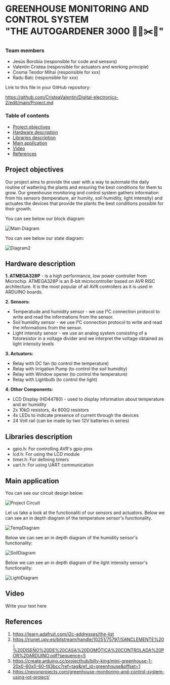 # GREENHOUSE MONITORING AND CONTROL SYSTEM <br />"THE AUTOGARDENER 3000 👨‍🌾✂️🌳"

### Team members

* Jesús Borobia (responsible for code and sensors)
* Valentin Cristea (responsible for actuators and working principle)
* Cosma Teodor Mihai (responsible for xxx)
* Radu Balc (responsible for xxx)

Link to this file in your GitHub repository:

https://github.com/CristeaValentin/Digital-electronics-2/edit/main/Project.md

### Table of contents

* [Project objectives](#objectives)
* [Hardware description](#hardware)
* [Libraries description](#libs)
* [Main application](#main)
* [Video](#video)
* [References](#references)

<a name="objectives"></a>

## Project objectives

Our project aims to provide the user with a way to automate the daily routine of wattering the plants and ensuring the best conditions for them to grow. Our greenhouse monitoring and control system gathers information from his sensors (temperature, air humiity, soil humidity, light intensity) and actuates the devices that provide the plants the best conditions possible for their growth.

You can see below our block diagram:

![Main Diagram](https://github.com/CristeaValentin/Digital-electronics-2/blob/main/DE2%20GREENHOUSE%20PROJECT/flowchart2.png)

You can see below our state diagram:

![Diagram2](https://github.com/CristeaValentin/Digital-electronics-2/blob/main/DE2%20GREENHOUSE%20PROJECT/flowchart1.png)

<a name="hardware"></a>

## Hardware description

**1. ATMEGA328P** - is a high performance, low power controller from Microchip. ATMEGA328P is an 8-bit microcontroller based on AVR RISC architecture. It is the most popular of all AVR controllers as it is used in ARDUINO boards.

**2. Sensors:**
* Temperatude and humidity sensor - we use I²C connection protocol to write and read the informations from the sensor.
* Soil humidity sensor - we use I²C connection protocol to write and read the informations from the sensor.
* Light intensity sensor - we use an analog system consisting of a fotoresistor in a voltage divider and we interpret the voltage obtained as light intensity levels

**3. Actuators:**
* Relay with DC fan (to control the temperature)
* Relay with Irrigation Pump (to control the soil humidity)
* Relay with Window opener (to control the temperature)
* Relay with Lightbulb (to control the light)

**4. Other Components:**
* LCD Display (HD44780) - used to display information about temperature and air humidity
* 2x 10kΩ resistors, 4x 800Ω resistors
* 4x LEDs to indicate presence of current through the devices
* 24 Volt rail (can be made by two 12V batteries in series)

<a name="libs"></a>

## Libraries description

* gpio.h: For controlling AVR's gpio pins
* lcd.h: For using the LCD module
* timer.h: For defining timers
* uart.h: For using UART communication

<a name="main"></a>

## Main application

You can see our circuit design below:

![Project Circuit](https://github.com/CristeaValentin/Digital-electronics-2/blob/main/DE2%20GREENHOUSE%20PROJECT/projectcircuit.png)

Let us take a look at the functionaliti of our sensors and actuators.
Below we can see an in depth diagram of the temperature sensor's functionality.

![TempDiagram](https://github.com/CristeaValentin/Digital-electronics-2/blob/main/DE2%20GREENHOUSE%20PROJECT/flowchart3.png)

Below we can see an in depth diagram of the humidity sensor's functionality:

![SoilDiagram](https://github.com/CristeaValentin/Digital-electronics-2/blob/main/DE2%20GREENHOUSE%20PROJECT/flowchart4.png)

Below we can see an in depth diagram of the light intensity sensor's functionality:

![LightDiagram](https://github.com/CristeaValentin/Digital-electronics-2/blob/main/DE2%20GREENHOUSE%20PROJECT/flowchart5.png)

<a name="video"></a>

## Video

Write your text here

<a name="references"></a>

## References

1. https://learn.adafruit.com/i2c-addresses/the-list
2. https://riunet.upv.es/bitstream/handle/10251/75797/SANCLEMENTE%20-%20DISEÑO%20DE%20CASA%20DOMÓTICA%20CONTROLADA%20POR%20ARDUINO.pdf?sequence=5
3. https://create.arduino.cc/projecthub/billy-king/mini-greenhouse-1-20x0-60x0-60-f43bcc?ref=tag&ref_id=greenhouse&offset=1
4. https://nevonprojects.com/greenhouse-monitoring-and-control-system-using-iot-project/
